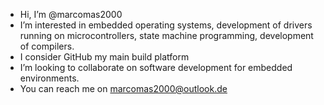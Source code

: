 - Hi, I’m @marcomas2000
- I’m interested in embedded operating systems, development of drivers running on microcontrollers, state machine programming, development of compilers. 
- I consider GitHub my main build platform
- I’m looking to collaborate on software development for embedded environments.
- You can reach me on marcomas2000@outlook.de

<!---
marcomas2000/marcomas2000 is a ✨ special ✨ repository because its `README.md` (this file) appears on your GitHub profile.
You can click the Preview link to take a look at your changes.
--->
